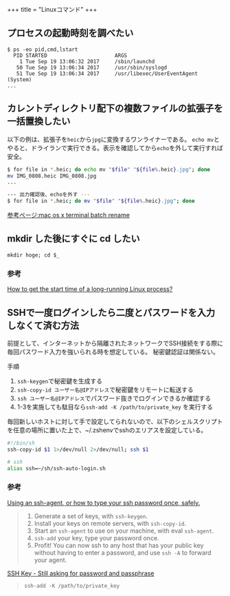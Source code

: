+++
title = "Linuxコマンド"
+++

## プロセスの起動時刻を調べたい

```shell
$ ps -eo pid,cmd,lstart
  PID STARTED                      ARGS
    1 Tue Sep 19 13:06:32 2017     /sbin/launchd
   50 Tue Sep 19 13:06:34 2017     /usr/sbin/syslogd
   51 Tue Sep 19 13:06:34 2017     /usr/libexec/UserEventAgent (System)
...
```

## カレントディレクトリ配下の複数ファイルの拡張子を一括置換したい

以下の例は、拡張子を`heic`から`jpg`に変換するワンライナーである。
`echo mv`とやると、ドライランで実行できる。表示を確認してから`echo`を外して実行すれば安全。 

```sh
$ for file in *.heic; do echo mv "$file" "${file%.heic}.jpg"; done
mv IMG_0808.heic IMG_0808.jpg
...

--- 出力確認後、echoを外す ---
$ for file in *.heic; do mv "$file" "${file%.heic}.jpg"; done
```

[参考ページ:mac os x terminal batch rename](https://stackoverflow.com/questions/24102974/mac-os-x-terminal-batch-rename)

## mkdir した後にすぐに cd したい

```
mkdir hoge; cd $_
```

### 参考

[How to get the start time of a long-running Linux process?](https://stackoverflow.com/questions/5731234/how-to-get-the-start-time-of-a-long-running-linux-process)

## SSHで一度ログインしたら二度とパスワードを入力しなくて済む方法

前提として、インターネットから隔離されたネットワークでSSH接続をする際に毎回パスワード入力を強いられる時を想定している。
秘密鍵認証は関係ない。

手順

1. `ssh-keygen`で秘密鍵を生成する
2. `ssh-copy-id ユーザー名@IPアドレス`で秘密鍵をリモートに転送する 
3. `ssh ユーザー名@IPアドレス`でパスワード抜きでログインできるか確認する
4. 1-3を実施しても駄目なら`ssh-add -K /path/to/private_key` を実行する 

毎回新しいホストに対して手で設定してられないので、以下のシェルスクリプトを任意の場所に置いた上で、~/.zshenvでsshのエリアスを設定している。

```bash
#!/bin/sh
ssh-copy-id $1 1>/dev/null 2>/dev/null; ssh $1
```

```bash
# ssh
alias ssh=~/sh/ssh-auto-login.sh
```



### 参考

[Using an ssh-agent, or how to type your ssh password once, safely.](http://rabexc.org/posts/using-ssh-agent)

> 1. Generate a set of keys, with `ssh-keygen`.
> 2. Install your keys on remote servers, with `ssh-copy-id`.
> 3. Start an `ssh-agent` to use on your machine, with eval `ssh-agent`.
> 4. `ssh-add` your key, type your password once.
> 5. Profit! You can now ssh to any host that has your public key without having to enter a password, and use `ssh -A` to forward your agent.

[SSH Key - Still asking for password and passphrase](https://stackoverflow.com/questions/21095054/ssh-key-still-asking-for-password-and-passphrase)

> `ssh-add -K /path/to/private_key`